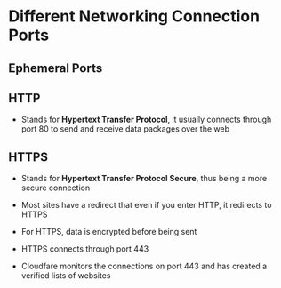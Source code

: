 # Different Networking Connection Ports


## Ephemeral Ports


## HTTP

- Stands for **Hypertext Transfer Protocol**, it usually connects through port 80
to send and receive data packages over the web

## HTTPS

- Stands for **Hypertext Transfer Protocol Secure**, thus being a more secure connection
- Most sites have a redirect that even if you enter HTTP, it redirects to
HTTPS
- For HTTPS, data is encrypted before being sent

- HTTPS connects through port 443

- Cloudfare monitors the connections on port 443 and has created a verified
lists of websites
